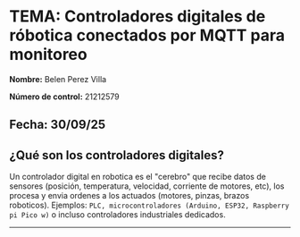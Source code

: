 # TEMA: Controladores digitales de róbotica conectados por MQTT para monitoreo

**Nombre:** Belen Perez Villa 

**Número de control:** 21212579

**Fecha:** 30/09/25
---
## ¿Qué son los controladores digitales?
Un controlador digital en robotica es el "cerebro" que recibe datos de sensores (posición, temperatura, velocidad, corriente de motores, etc),
los procesa y envia ordenes a los actuados (motores, pinzas, brazos roboticos). Ejemplos:  `` PLC, microcontroladores
(Arduino, ESP32, Raspberry pi Pico w) `` o incluso controladores industriales dedicados.

---
